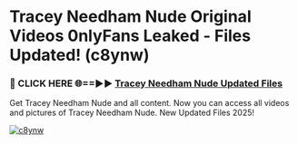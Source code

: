 # Tracey Needham Nude Original Videos 0nlyFans Leaked - Files Updated! (c8ynw)

<h3>🔴 CLICK HERE 🌐==►► <a href="https://tinyurl.com/5h6xmrr3" rel="nofollow">Tracey Needham Nude Updated Files</a></h3>

Get Tracey Needham Nude and all content. Now you can access all videos and pictures of Tracey Needham Nude. New Updated Files 2025!

[![c8ynw](https://i.imgur.com/KVD873Z.gif)](https://tinyurl.com/5h6xmrr3)
